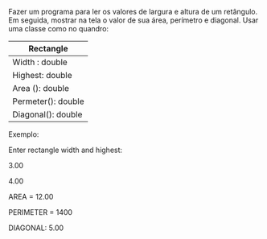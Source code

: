 Fazer um programa para ler os valores de largura e altura de um retângulo. Em seguida, mostrar na tela o valor de sua área, perímetro e diagonal. Usar uma classe como no quandro:

| Rectangle |
| --- |
| Width : double |
| Highest: double |
| Area (): double |
| Permeter(): double |
| Diagonal(): double |

Exemplo:

Enter rectangle width and highest:

3.00

4.00

AREA = 12.00

PERIMETER = 1400

DIAGONAL: 5.00
